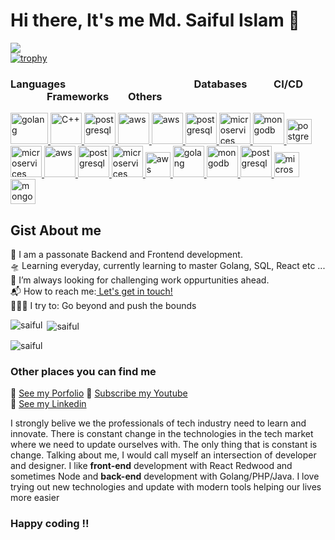 # Hi there, It's me Md. Saiful Islam 👋   
<!--  ![Visitor Count](https://profile-counter.glitch.me/{SaifulJnU}/count.svg) -->
![](https://komarev.com/ghpvc/?username=saifuljnu&label=PROFILE+VIEWS) <br>
[![trophy](https://github-profile-trophy.vercel.app/?username=saifuljnu&row=1&theme=algolia)](https://github.com/ryo-ma/github-profile-trophy)

<h3 align="left">Languages&nbsp;&nbsp;&nbsp;&nbsp;&nbsp;&nbsp;&nbsp;&nbsp;&nbsp;&nbsp;&nbsp;&nbsp;&nbsp;&nbsp;&nbsp;&nbsp;&nbsp;&nbsp;&nbsp;&nbsp;&nbsp;&nbsp;&nbsp;&nbsp;&nbsp;&nbsp;&nbsp;&nbsp;&nbsp;&nbsp;&nbsp;&nbsp;&nbsp;&nbsp;&nbsp;&nbsp;&nbsp;&nbsp;&nbsp;&nbsp;&nbsp;&nbsp;&nbsp;&nbsp;&nbsp;&nbsp;&nbsp;&nbsp;&nbsp;&nbsp;&nbsp;&nbsp;&nbsp;Databases&nbsp;&nbsp;&nbsp;&nbsp;&nbsp;&nbsp;&nbsp;&nbsp;&nbsp;&nbsp;&nbsp;CI/CD&nbsp;&nbsp;&nbsp;&nbsp;&nbsp;&nbsp;&nbsp;&nbsp;&nbsp;&nbsp;&nbsp;&nbsp;&nbsp;&nbsp;&nbsp;&nbsp;&nbsp;&nbsp;&nbsp;&nbsp;&nbsp;&nbsp;&nbsp;&nbsp;Frameworks&nbsp;&nbsp;&nbsp;&nbsp;&nbsp;&nbsp;&nbsp;&nbsp;Others</h3>
<p align="left">
    <a href="https://golang.org/" target="_blank" rel="noreferrer">
        <img src="https://github.com/SaifulJnU/SaifulJnU/assets/47039014/f0e9cfd6-3f8a-4b6e-8ed3-65f5b416d2fe" alt="golang" width="60" height="50"/>
    </a>
    <a href="https://www.cplusplus.com/" target="_blank" rel="noreferrer">
        <img src="https://github.com/SaifulJnU/SaifulJnU/assets/47039014/9a400558-af10-4337-ac1f-019c865cb4a2" alt="C++" width="50" height="50"/>
    </a>
    <a href="https://www.postgresql.org/" target="_blank" rel="noreferrer">
        <img src="https://github.com/SaifulJnU/SaifulJnU/assets/47039014/05806bb6-3024-4d91-9279-5d59592dcb1b" alt="postgresql" width="50" height="50"/>
    </a>
    <a href="https://aws.amazon.com/" target="_blank" rel="noreferrer">
        <img src="https://github.com/SaifulJnU/SaifulJnU/assets/47039014/42380d36-724c-401c-b1ad-f8eb4f3c86d2" alt="aws" width="50" height="50"/>
    </a>
    <a href="https://aws.amazon.com/" target="_blank" rel="noreferrer">
        <img src="https://github.com/SaifulJnU/SaifulJnU/assets/47039014/0e178b9f-f6ea-4238-b6ab-31439cf054d6" alt="aws" width="50" height="50"/>
    </a>
    <a href="https://www.postgresql.org/" target="_blank" rel="noreferrer">
        <img src="https://github.com/SaifulJnU/SaifulJnU/assets/47039014/5e01482e-f49a-43c8-bed9-a112d4396abc" alt="postgresql" width="50" height="50"/>
    </a>
    <a href="https://microservices.io/" target="_blank" rel="noreferrer">
        <img src="https://github.com/SaifulJnU/SaifulJnU/assets/47039014/603fdba2-b172-427d-8cf7-b3c0f32bb6e5" alt="microservices" width="50" height="50"/>
    </a>
    <a href="https://www.mongodb.com/" target="_blank" rel="noreferrer">
        <img src="https://github.com/SaifulJnU/SaifulJnU/assets/47039014/9bc3d3be-3021-4a4e-a9e2-b16c5c4bebd6" alt="mongodb" width="50" height="50"/>
    </a>
    <a href="https://www.postgresql.org/" target="_blank" rel="noreferrer">
        <img src="https://github.com/SaifulJnU/SaifulJnU/assets/47039014/936f298c-f178-49f3-8ab4-231d2ee8ac78" alt="postgresql" width="40" height="40"/>
    </a>
    <a href="https://microservices.io/" target="_blank" rel="noreferrer">
        <img src="https://github.com/SaifulJnU/SaifulJnU/assets/47039014/0aaee5fe-41dd-4f93-aca8-253cae230bc3" alt="microservices" width="50" height="50"/>
    </a>

   <a href="https://aws.amazon.com/" target="_blank" rel="noreferrer">
        <img src="https://github.com/SaifulJnU/SaifulJnU/assets/47039014/1924afd4-c0ff-42c0-9a0d-bb18b3513df9" alt="aws" width="50" height="50"/>
    </a>
   <a href="https://www.postgresql.org/" target="_blank" rel="noreferrer">
        <img src="https://github.com/SaifulJnU/SaifulJnU/assets/47039014/7ced6058-5420-4a7e-b458-8631207a1b51" alt="postgresql" width="50" height="50"/>
    </a>
    <a href="https://microservices.io/" target="_blank" rel="noreferrer">
        <img src="https://github.com/SaifulJnU/SaifulJnU/assets/47039014/faae77ae-1b61-4592-8860-3990221a2d76" alt="microservices" width="50" height="50"/>
    </a>
     <a href="https://aws.amazon.com/" target="_blank" rel="noreferrer">
        <img src="https://github.com/SaifulJnU/SaifulJnU/assets/47039014/f9e32604-a0dc-4995-a410-db2a1a90a3df" alt="aws" width="40" height="40"/>
    </a>
    <a href="https://golang.org/" target="_blank" rel="noreferrer">
        <img src="https://github.com/SaifulJnU/SaifulJnU/assets/47039014/a6f7c389-f189-49ec-9a17-0ef2c4a3470b" alt="golang" width="50" height="50"/>
    </a>
    <a href="https://www.mongodb.com/" target="_blank" rel="noreferrer">
        <img src="https://github.com/SaifulJnU/SaifulJnU/assets/47039014/a18d1463-73cd-4725-b316-2d3b1288318d" alt="mongodb" width="50" height="50"/>
    </a>
    <a href="https://www.postgresql.org/" target="_blank" rel="noreferrer">
        <img src="https://github.com/SaifulJnU/SaifulJnU/assets/47039014/07a81c4f-69a6-4bec-b746-52826f5d3762" alt="postgresql" width="50" height="50"/>
    </a>

   <a href="https://microservices.io/" target="_blank" rel="noreferrer">
        <img src="https://github.com/SaifulJnU/SaifulJnU/assets/47039014/58e09929-7e2c-46f7-abeb-42fcca663e60" alt="microservices" width="40" height="40"/>
    </a>
    <a href="https://www.mongodb.com/" target="_blank" rel="noreferrer">
        <img src="https://github.com/SaifulJnU/SaifulJnU/assets/47039014/6be68c11-7156-47ce-ae9d-ec013a2a900d" alt="mongodb" width="40" height="40"/>
    </a>
</p>

## Gist About me
🎤 I am a passonate Backend and Frontend development.<br>
🛸 Learning everyday, currently learning to master Golang, SQL, React etc ...<br>
🌋 I’m always looking for challenging work oppurtunities ahead. <br>
📬 How to reach me:<a href="mailto:saiful.cse98@gmail.com"> Let's get in touch! </a><br>
🧗🏾‍♀️ I try to: Go beyond and push the bounds

<p><img align="left" src="https://github-readme-stats.vercel.app/api/top-langs?username=saifuljnu&show_icons=true&locale=en&layout=compact" alt="saiful" /></p>
<p>&nbsp;<img align="center" src="https://github-readme-stats.vercel.app/api?username=saifuljnu&show_icons=true&locale=en" alt="saiful" /></p>
<p><img align="center" src="https://github-readme-streak-stats.herokuapp.com/?user=saifuljnu&" alt="saiful" /></p>


### Other places you can find me
🐣 [See my Porfolio](https://md-saiful-islam.netlify.app)
🎥 [Subscribe my Youtube](https://www.youtube.com/channel/UCSy3zROQsaLCKBn7TNZEeZw)<br>
🐣 [See my Linkedin](https://www.linkedin.com/in/md-saiful-islam-45290513b/)

I strongly belive we the professionals of tech industry need to learn and innovate. There is constant change in the technologies in the tech market where we need to update ourselves with. The only thing that is constant is change. Talking about me, I would call myself an intersection of developer and designer. I like **front-end** development with React Redwood and sometimes Node and **back-end** development with Golang/PHP/Java. I love trying out new technologies and update with modern tools helping our lives more easier
### Happy coding !!

